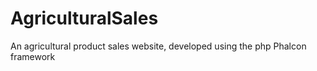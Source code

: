 # AgriculturalSales
An agricultural product sales website, developed using the php Phalcon framework
